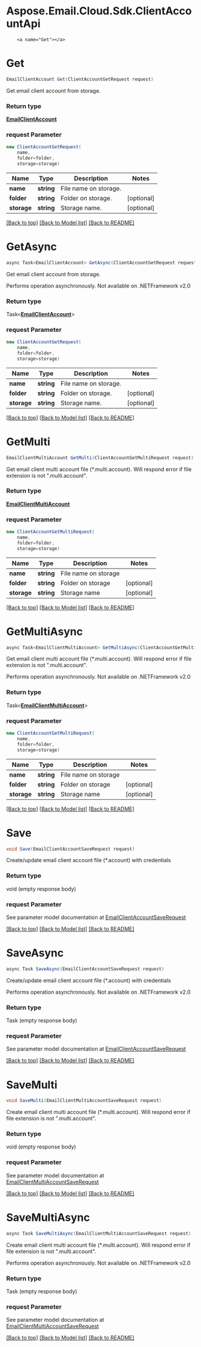 # Aspose.Email.Cloud.Sdk.ClientAccountApi

        ﻿<a name="Get"></a>
# Get

```csharp
EmailClientAccount Get(ClientAccountGetRequest request)
```

Get email client account from storage.             

### Return type

[**EmailClientAccount**](EmailClientAccount.md)

### request Parameter
```csharp
new ClientAccountGetRequest(
    name,
    folder=folder,
    storage=storage)
```

Name | Type | Description  | Notes
------------- | ------------- | ------------- | -------------
 **name** | **string**| File name on storage. | 
 **folder** | **string**| Folder on storage. | [optional] 
 **storage** | **string**| Storage name. | [optional] 

[[Back to top]](#) [[Back to Model list]](Models.md) [[Back to README]](README.md)

<a name="GetAsync"></a>
# GetAsync

```csharp
async Task<EmailClientAccount> GetAsync(ClientAccountGetRequest request)
```

Get email client account from storage.             

Performs operation asynchronously. Not available on .NETFramework v2.0

### Return type

Task<[**EmailClientAccount**](EmailClientAccount.md)>

### request Parameter
```csharp
new ClientAccountGetRequest(
    name,
    folder=folder,
    storage=storage)
```

Name | Type | Description  | Notes
------------- | ------------- | ------------- | -------------
 **name** | **string**| File name on storage. | 
 **folder** | **string**| Folder on storage. | [optional] 
 **storage** | **string**| Storage name. | [optional] 

[[Back to top]](#) [[Back to Model list]](Models.md) [[Back to README]](README.md)
        ﻿<a name="GetMulti"></a>
# GetMulti

```csharp
EmailClientMultiAccount GetMulti(ClientAccountGetMultiRequest request)
```

Get email client multi account file (*.multi.account). Will respond error if file extension is not \".multi.account\".             

### Return type

[**EmailClientMultiAccount**](EmailClientMultiAccount.md)

### request Parameter
```csharp
new ClientAccountGetMultiRequest(
    name,
    folder=folder,
    storage=storage)
```

Name | Type | Description  | Notes
------------- | ------------- | ------------- | -------------
 **name** | **string**| File name on storage | 
 **folder** | **string**| Folder on storage | [optional] 
 **storage** | **string**| Storage name | [optional] 

[[Back to top]](#) [[Back to Model list]](Models.md) [[Back to README]](README.md)

<a name="GetMultiAsync"></a>
# GetMultiAsync

```csharp
async Task<EmailClientMultiAccount> GetMultiAsync(ClientAccountGetMultiRequest request)
```

Get email client multi account file (*.multi.account). Will respond error if file extension is not \".multi.account\".             

Performs operation asynchronously. Not available on .NETFramework v2.0

### Return type

Task<[**EmailClientMultiAccount**](EmailClientMultiAccount.md)>

### request Parameter
```csharp
new ClientAccountGetMultiRequest(
    name,
    folder=folder,
    storage=storage)
```

Name | Type | Description  | Notes
------------- | ------------- | ------------- | -------------
 **name** | **string**| File name on storage | 
 **folder** | **string**| Folder on storage | [optional] 
 **storage** | **string**| Storage name | [optional] 

[[Back to top]](#) [[Back to Model list]](Models.md) [[Back to README]](README.md)
        ﻿<a name="Save"></a>
# Save

```csharp
void Save(EmailClientAccountSaveRequest request)
```

Create/update email client account file (*.account) with credentials             

### Return type

void (empty response body)

### request Parameter

See parameter model documentation at [EmailClientAccountSaveRequest](EmailClientAccountSaveRequest.md)

[[Back to top]](#) [[Back to Model list]](Models.md) [[Back to README]](README.md)

<a name="SaveAsync"></a>
# SaveAsync

```csharp
async Task SaveAsync(EmailClientAccountSaveRequest request)
```

Create/update email client account file (*.account) with credentials             

Performs operation asynchronously. Not available on .NETFramework v2.0

### Return type

Task (empty response body)

### request Parameter

See parameter model documentation at [EmailClientAccountSaveRequest](EmailClientAccountSaveRequest.md)

[[Back to top]](#) [[Back to Model list]](Models.md) [[Back to README]](README.md)
        ﻿<a name="SaveMulti"></a>
# SaveMulti

```csharp
void SaveMulti(EmailClientMultiAccountSaveRequest request)
```

Create email client multi account file (*.multi.account). Will respond error if file extension is not \".multi.account\".             

### Return type

void (empty response body)

### request Parameter

See parameter model documentation at [EmailClientMultiAccountSaveRequest](EmailClientMultiAccountSaveRequest.md)

[[Back to top]](#) [[Back to Model list]](Models.md) [[Back to README]](README.md)

<a name="SaveMultiAsync"></a>
# SaveMultiAsync

```csharp
async Task SaveMultiAsync(EmailClientMultiAccountSaveRequest request)
```

Create email client multi account file (*.multi.account). Will respond error if file extension is not \".multi.account\".             

Performs operation asynchronously. Not available on .NETFramework v2.0

### Return type

Task (empty response body)

### request Parameter

See parameter model documentation at [EmailClientMultiAccountSaveRequest](EmailClientMultiAccountSaveRequest.md)

[[Back to top]](#) [[Back to Model list]](Models.md) [[Back to README]](README.md)

